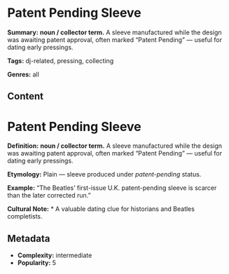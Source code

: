 # Patent Pending Sleeve

**Summary:** **noun / collector term.** A sleeve manufactured while the design was awaiting patent approval, often marked “Patent Pending” — useful for dating early pressings.

**Tags:** dj-related, pressing, collecting

**Genres:** all

## Content

# Patent Pending Sleeve

**Definition:** **noun / collector term.** A sleeve manufactured while the design was awaiting patent approval, often marked “Patent Pending” — useful for dating early pressings.

**Etymology:** Plain — sleeve produced under *patent-pending* status.

**Example:** “The Beatles’ first-issue U.K. patent-pending sleeve is scarcer than the later corrected run.”

**Cultural Note:** * A valuable dating clue for historians and Beatles completists.

## Metadata

- **Complexity:** intermediate
- **Popularity:** 5
